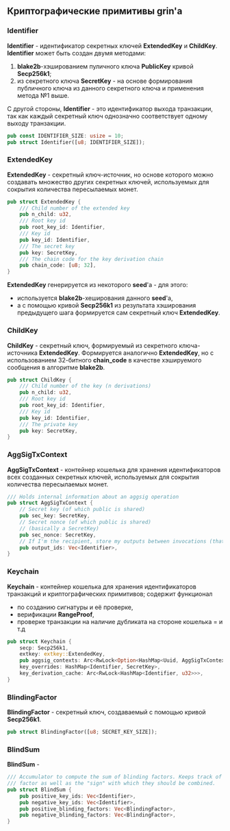 ## Криптографические примитивы grin'a

### Identifier 
**Identifier** - идентификатор секретных ключей **ExtendedKey** и **ChildKey**. **Identifier** может быть создан двумя методами:
   1. **blake2b**-хэшированием пуличного ключа **PublicKey** кривой **Secp256k1**;
   2. из секретного ключа **SecretKey** - на основе формирования публичного ключа из данного секретного ключа и применения метода №1 выше.
   
С другой стороны, **Identifier** - это идентификатор выхода транзакции, так как каждый секретный ключ однозначно соответствует одному выходу транзакции. 

```rust
pub const IDENTIFIER_SIZE: usize = 10;
pub struct Identifier([u8; IDENTIFIER_SIZE]);
```

### ExtendedKey
**ExtendedKey** - секретный ключ-источник, но основе которого можно создавать множество других секретных ключей, используемых для сокрытия количества пересылаемых монет.

```rust
pub struct ExtendedKey {
	/// Child number of the extended key
	pub n_child: u32,
	/// Root key id
	pub root_key_id: Identifier,
	/// Key id
	pub key_id: Identifier,
	/// The secret key
	pub key: SecretKey,
	/// The chain code for the key derivation chain
	pub chain_code: [u8; 32],
}
```

**ExtendedKey** генерируется из некоторого **seed**'a - для этого:
   - используется **blake2b**-хеширования данного **seed**'a,
   - а с помощью кривой **Secp256k1** из результата хэширования предыдущего шага формируется сам секретный ключ **ExtendedKey**.

### ChildKey
**ChildKey** - секретный ключ, формируемый из секретного ключа-источника **ExtendedKey**. Формируется аналогично **ExtendedKey**, но с использованием 32-битного **chain_code** в качестве хэшируемого сообщения в алгоритме **blake2b**.
```rust
pub struct ChildKey {
	/// Child number of the key (n derivations)
	pub n_child: u32,
	/// Root key id
	pub root_key_id: Identifier,
	/// Key id
	pub key_id: Identifier,
	/// The private key
	pub key: SecretKey,
}
```

### AggSigTxContext
**AggSigTxContext** - контейнер кошелька для хранения идентификаторов всех созданных секретных ключей, используемых для сокрытия количества пересылаемых монет.

```rust
/// Holds internal information about an aggsig operation
pub struct AggSigTxContext {
	// Secret key (of which public is shared)
	pub sec_key: SecretKey,
	// Secret nonce (of which public is shared)
	// (basically a SecretKey)
	pub sec_nonce: SecretKey,
	// If I'm the recipient, store my outputs between invocations (that I need to sum)
	pub output_ids: Vec<Identifier>,
}
```

### Keychain
**Keychain** - контейнер кошелька для хранения идентификаторов транзакций и криптографических примитивов; содержит функционал 

   - по созданию сигнатуры и её проверке,
   - верификации **RangeProof**,
   - проверке транзакции на наличие дубликата на стороне кошелька
   = и т.д
```rust
pub struct Keychain {
	secp: Secp256k1,
	extkey: extkey::ExtendedKey,
	pub aggsig_contexts: Arc<RwLock<Option<HashMap<Uuid, AggSigTxContext>>>>,
	key_overrides: HashMap<Identifier, SecretKey>,
	key_derivation_cache: Arc<RwLock<HashMap<Identifier, u32>>>,
}
```

### BlindingFactor
**BlindingFactor** - секретный ключ, создаваемый с помощью кривой **Secp256k1**.
```rust
pub struct BlindingFactor([u8; SECRET_KEY_SIZE]);
```

### BlindSum
**BlindSum** - 

```rust
/// Accumulator to compute the sum of blinding factors. Keeps track of each
/// factor as well as the "sign" with which they should be combined.
pub struct BlindSum {
	pub positive_key_ids: Vec<Identifier>,
	pub negative_key_ids: Vec<Identifier>,
	pub positive_blinding_factors: Vec<BlindingFactor>,
	pub negative_blinding_factors: Vec<BlindingFactor>,
}
```
